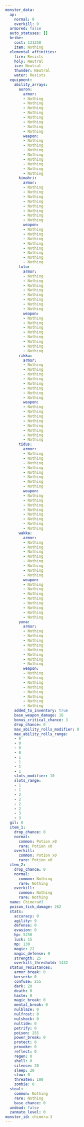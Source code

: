 ```yaml
---
monster_data:
  ap:
    normal: 0
    overkill: 0
  armored: false
  auto_statuses: []
  bribe:
    cost: 131250
    item: Nothing
  elemental_affinities:
    fire: Resists
    holy: Neutral
    ice: Neutral
    thunder: Neutral
    water: Resists
  equipment:
    ability_arrays:
      auron:
        armor:
        - Nothing
        - Nothing
        - Nothing
        - Nothing
        - Nothing
        - Nothing
        - Nothing
        - Nothing
        weapon:
        - Nothing
        - Nothing
        - Nothing
        - Nothing
        - Nothing
        - Nothing
        - Nothing
        - Nothing
      kimahri:
        armor:
        - Nothing
        - Nothing
        - Nothing
        - Nothing
        - Nothing
        - Nothing
        - Nothing
        - Nothing
        weapon:
        - Nothing
        - Nothing
        - Nothing
        - Nothing
        - Nothing
        - Nothing
        - Nothing
        - Nothing
      lulu:
        armor:
        - Nothing
        - Nothing
        - Nothing
        - Nothing
        - Nothing
        - Nothing
        - Nothing
        - Nothing
        weapon:
        - Nothing
        - Nothing
        - Nothing
        - Nothing
        - Nothing
        - Nothing
        - Nothing
        - Nothing
      rikku:
        armor:
        - Nothing
        - Nothing
        - Nothing
        - Nothing
        - Nothing
        - Nothing
        - Nothing
        - Nothing
        weapon:
        - Nothing
        - Nothing
        - Nothing
        - Nothing
        - Nothing
        - Nothing
        - Nothing
        - Nothing
      tidus:
        armor:
        - Nothing
        - Nothing
        - Nothing
        - Nothing
        - Nothing
        - Nothing
        - Nothing
        - Nothing
        weapon:
        - Nothing
        - Nothing
        - Nothing
        - Nothing
        - Nothing
        - Nothing
        - Nothing
        - Nothing
      wakka:
        armor:
        - Nothing
        - Nothing
        - Nothing
        - Nothing
        - Nothing
        - Nothing
        - Nothing
        - Nothing
        weapon:
        - Nothing
        - Nothing
        - Nothing
        - Nothing
        - Nothing
        - Nothing
        - Nothing
        - Nothing
      yuna:
        armor:
        - Nothing
        - Nothing
        - Nothing
        - Nothing
        - Nothing
        - Nothing
        - Nothing
        - Nothing
        weapon:
        - Nothing
        - Nothing
        - Nothing
        - Nothing
        - Nothing
        - Nothing
        - Nothing
        - Nothing
    added_to_inventory: true
    base_weapon_damage: 16
    bonus_critical_chance: 3
    drop_chance: 0
    max_ability_rolls_modifier: 8
    max_ability_rolls_range:
    - 0
    - 0
    - 0
    - 0
    - 1
    - 1
    - 1
    - 1
    slots_modifier: 10
    slots_range:
    - 1
    - 1
    - 2
    - 2
    - 2
    - 2
    - 3
    - 3
  gil: 0
  item_1:
    drop_chance: 0
    normal:
      common: Potion x0
      rare: Potion x0
    overkill:
      common: Potion x0
      rare: Potion x0
  item_2:
    drop_chance: 0
    normal:
      common: Nothing
      rare: Nothing
    overkill:
      common: Nothing
      rare: Nothing
  name: Chimera#3
  poison_tick_damage: 262
  stats:
    accuracy: 0
    agility: 9
    defense: 0
    evasion: 0
    hp: 5250
    luck: 15
    mp: 130
    magic: 22
    magic_defense: 0
    strength: 25
    overkill_threshold: 1432
  status_resistances:
    armor_break: 0
    berserk: 0
    confuse: 255
    dark: 20
    death: 0
    haste: 0
    magic_break: 0
    mental_break: 0
    nulblaze: 0
    nulfrost: 0
    nulshock: 0
    nultide: 0
    petrify: 0
    poison: 255
    power_break: 0
    protect: 0
    provoke: 0
    reflect: 0
    regen: 0
    shell: 0
    silence: 20
    sleep: 20
    slow: 0
    threaten: 100
    zombie: 0
  steal:
    common: Nothing
    rare: Nothing
    base_chance: 0
  undead: false
  zanmato_level: 0
monster_id: chimera-3
---
```

